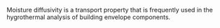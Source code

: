 Moisture diffusivity is a transport property that is frequently used in the hygrothermal analysis of building envelope components.
